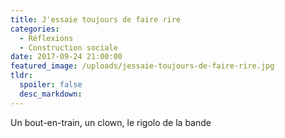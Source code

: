 ```yaml
---
title: J'essaie toujours de faire rire
categories:
  - Réflexions
  - Construction sociale
date: 2017-09-24 21:00:00
featured_image: /uploads/jessaie-toujours-de-faire-rire.jpg
tldr:
  spoiler: false
  desc_markdown:
---
```



Un bout-en-train, un clown, le rigolo de la bande